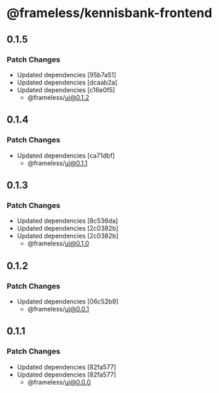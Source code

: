 # @frameless/kennisbank-frontend

## 0.1.5

### Patch Changes

- Updated dependencies [95b7a51]
- Updated dependencies [dcaab2a]
- Updated dependencies [c16e0f5]
  - @frameless/ui@0.1.2

## 0.1.4

### Patch Changes

- Updated dependencies [ca71dbf]
  - @frameless/ui@0.1.1

## 0.1.3

### Patch Changes

- Updated dependencies [8c536da]
- Updated dependencies [2c0382b]
- Updated dependencies [2c0382b]
  - @frameless/ui@0.1.0

## 0.1.2

### Patch Changes

- Updated dependencies [06c52b9]
  - @frameless/ui@0.0.1

## 0.1.1

### Patch Changes

- Updated dependencies [82fa577]
- Updated dependencies [82fa577]
  - @frameless/ui@0.0.0
